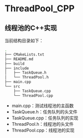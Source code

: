 # ThreadPool_CPP

## 线程池的C++实现

当前结构目录如下：

``` bash
.
├── CMakeLists.txt
├── README.md
├── build
├── include
│   ├── TaskQueue.h
│   └── ThreadPool.h
├── main.cpp
└── src
    ├── TaskQueue.cpp
    └── ThreadPool.cpp
```

- main.cpp：测试线程池的主函数
- TaskQueue.h：任务队列的头文件
- TaskQueue.cpp：任务队列的实现
- ThreadPool.h：线程池的头文件
- ThreadPool.cpp：线程池的实现

